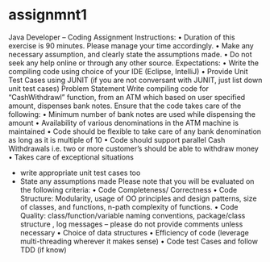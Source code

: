 # assignmnt1
Java Developer – Coding Assignment
Instructions:
• Duration of this exercise is 90 minutes. Please manage your time accordingly.
• Make any necessary assumption, and clearly state the assumptions made.
• Do not seek any help online or through any other source.
Expectations:
• Write the compiling code using choice of your IDE (Eclipse, IntelliJ)
• Provide Unit Test Cases using JUNIT (if you are not conversant with JUNIT, just
list down unit test cases)
Problem Statement
Write compiling code for “CashWithdrawl” function, from an ATM which based on
user specified amount, dispenses bank notes. Ensure that the code takes care of the
following:
• Minimum number of bank notes are used while dispensing the amount
• Availability of various denominations in the ATM machine is maintained
• Code should be flexible to take care of any bank denomination as long as it is
multiple of 10
• Code should support parallel Cash Withdrawals i.e. two or more customer’s
should be able to withdraw money
• Takes care of exceptional situations
- write appropriate unit test cases too
- State any assumptions made
Please note that you will be evaluated on the following criteria:
• Code Completeness/ Correctness
• Code Structure: Modularity, usage of OO principles and design patterns, size of
classes, and functions, n-path complexity of functions.
• Code Quality: class/function/variable naming conventions, package/class
structure , log messages – please do not provide comments unless necessary
• Choice of data structures
• Efficiency of code (leverage multi-threading wherever it makes sense)
• Code test Cases and follow TDD (if know)
